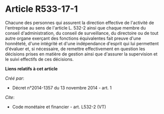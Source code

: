 # Article R533-17-1

Chacune des personnes qui assurent la direction effective de l'activité de l'entreprise au sens de l'article L. 532-2 ainsi
que chaque membre du conseil d'administration, du conseil de surveillance, du directoire ou de tout autre organe exerçant des
fonctions équivalentes fait preuve d'une honnêteté, d'une intégrité et d'une indépendance d'esprit qui lui permettent
d'évaluer et, si nécessaire, de remettre effectivement en question les décisions prises en matière de gestion ainsi que
d'assurer la supervision et le suivi effectifs de ces décisions.

**Liens relatifs à cet article**

_Créé par_:

  - Décret n°2014-1357 du 13 novembre 2014 - art. 1

_Cite_:

  - Code monétaire et financier - art. L532-2 (VT)
